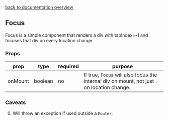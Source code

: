 [back to documentation overview](../readme.md)

## Focus

Focus is a simple component that renders a div with tabIndex=-1 and focuses that div on every location change.

### Props

| prop     | type          | required | purpose |
|----------|---------------|----------|---------|
| onMount  | boolean       | no       | If true, ```Focus``` will also focus the internal div on mount, not just on location change.

### Caveats

0. Will throw an exception if used outside a ```Router```.